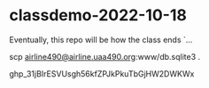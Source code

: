 # classdemo-2022-10-18

Eventually, this repo will be how the class ends
`...

scp airline490@airline.uaa490.org:www/db.sqlite3 .

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